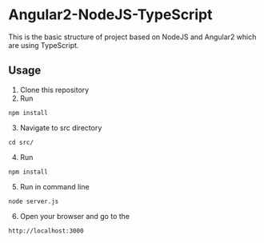 # Angular2-NodeJS-TypeScript
This is the basic structure of project based on NodeJS and Angular2 which are using TypeScript.

## Usage

1. Clone this repository
2. Run 
  ```
  npm install
  ```
3. Navigate to src directory
  ```
  cd src/
  ```
4. Run 
  ```
  npm install
  ```
5. Run in command line
  ```
  node server.js
  ```
6. Open your browser and go to the
  ```
  http://localhost:3000
  ```

